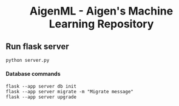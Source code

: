 <div align="center">
    <h1> AigenML - Aigen's Machine Learning Repository </h1>
</div>


## Run flask server

```
python server.py
```

#### Database commands 

````
flask --app server db init
flask --app server migrate -m "Migrate message"
flask --app server upgrade
````
